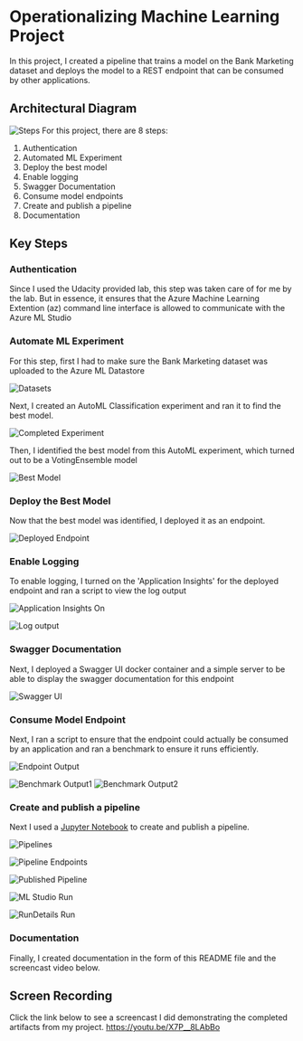 # Operationalizing Machine Learning Project

In this project, I created a pipeline that trains a model on the Bank Marketing dataset and deploys the model to a REST endpoint that can be consumed by other applications. 

## Architectural Diagram
![Steps](https://github.com/DrewAumick/Udacity_AZMLND_C2/blob/master/starter_files/Udacity%20class%20screenshots/step%20diagram.png)
For this project, there are 8 steps:
1. Authentication
2. Automated ML Experiment
3. Deploy the best model
4. Enable logging
5. Swagger Documentation
6. Consume model endpoints
7. Create and publish a pipeline
8. Documentation

## Key Steps
### Authentication
Since I used the Udacity provided lab, this step was taken care of for me by the lab. But in essence, it ensures that the Azure Machine Learning Extention (az) command line interface is allowed to communicate with the Azure ML Studio

### Automate ML Experiment
For this step, first I had to make sure the Bank Marketing dataset was uploaded to the Azure ML Datastore

![Datasets](https://github.com/DrewAumick/Udacity_AZMLND_C2/blob/master/starter_files/Udacity%20class%20screenshots/Registered%20Datasets.PNG)

Next, I created an AutoML Classification experiment and ran it to find the best model.

![Completed Experiment](https://github.com/DrewAumick/Udacity_AZMLND_C2/blob/master/starter_files/Udacity%20class%20screenshots/Complete%20Experiment.PNG)

Then, I identified the best model from this AutoML experiment, which turned out to be a VotingEnsemble model

![Best Model](https://github.com/DrewAumick/Udacity_AZMLND_C2/blob/master/starter_files/Udacity%20class%20screenshots/Best%20Experiment.PNG)

### Deploy the Best Model
Now that the best model was identified, I deployed it as an endpoint.

![Deployed Endpoint](https://github.com/DrewAumick/Udacity_AZMLND_C2/blob/master/starter_files/Udacity%20class%20screenshots/Endpoint%20Details.PNG)

### Enable Logging
To enable logging, I turned on the 'Application Insights' for the deployed endpoint and ran a script to view the log output

![Application Insights On](https://github.com/DrewAumick/Udacity_AZMLND_C2/blob/master/starter_files/Udacity%20class%20screenshots/Application%20Insights%20enabled.PNG)

![Log output](https://github.com/DrewAumick/Udacity_AZMLND_C2/blob/master/starter_files/Udacity%20class%20screenshots/logs.PNG)

### Swagger Documentation
Next, I deployed a Swagger UI docker container and a simple server to be able to display the swagger documentation for this endpoint

![Swagger UI](https://github.com/DrewAumick/Udacity_AZMLND_C2/blob/master/starter_files/Udacity%20class%20screenshots/swagger%20ui.PNG)

### Consume Model Endpoint
Next, I ran a script to ensure that the endpoint could actually be consumed by an application and ran a benchmark to ensure it runs efficiently.

![Endpoint Output](https://github.com/DrewAumick/Udacity_AZMLND_C2/blob/master/starter_files/Udacity%20class%20screenshots/endpoint%20output.PNG)

![Benchmark Output1](https://github.com/DrewAumick/Udacity_AZMLND_C2/blob/master/starter_files/Udacity%20class%20screenshots/benchmark%20output%201.PNG)
![Benchmark Output2](https://github.com/DrewAumick/Udacity_AZMLND_C2/blob/master/starter_files/Udacity%20class%20screenshots/benchmark%20output%202.PNG)

### Create and publish a pipeline
Next I used a [Jupyter Notebook](https://github.com/DrewAumick/Udacity_AZMLND_C2/blob/master/starter_files/aml-pipelines-with-automated-machine-learning-step.ipynb) to create and publish a pipeline. 

![Pipelines](https://github.com/DrewAumick/Udacity_AZMLND_C2/blob/master/starter_files/Udacity%20class%20screenshots/Pipelines.PNG)

![Pipeline Endpoints](https://github.com/DrewAumick/Udacity_AZMLND_C2/blob/master/starter_files/Udacity%20class%20screenshots/Pipeline%20Endpoints.PNG)

![Published Pipeline](https://github.com/DrewAumick/Udacity_AZMLND_C2/blob/master/starter_files/Udacity%20class%20screenshots/Published%20Pipeline.PNG)

![ML Studio Run](https://github.com/DrewAumick/Udacity_AZMLND_C2/blob/master/starter_files/Udacity%20class%20screenshots/ML%20studio%20scheduled%20run.PNG)

![RunDetails Run](https://github.com/DrewAumick/Udacity_AZMLND_C2/blob/master/starter_files/Udacity%20class%20screenshots/RunDetails.PNG)

### Documentation
Finally, I created documentation in the form of this README file and the screencast video below.

## Screen Recording
Click the link below to see a screencast I did demonstrating the completed artifacts from my project.
https://youtu.be/X7P__8LAbBo

